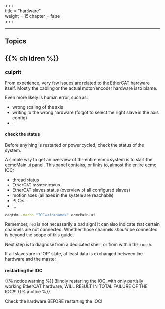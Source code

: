 +++  
title = "hardware"   
weight = 15
chapter = false  
+++  

***
## Topics
{{% children %}}
---

### culprit

From experience, very few issues are related to the EtherCAT hardware itself.
Mostly the cabling or the actual motor/encoder hardware is to blame.

Even more likely is human error, such as:
* wrong scaling of the axis
* writing to the wrong hardware (forgot to select the right slave in the axis config)
* ...

#### check the status
Before anything is restarted or power cycled, check the status of the system.

A simple way to get an overview of the entire ecmc system is to start the ecmcMain.ui panel. This panel contains, or links to, almost the entire ecmc IOC:
* thread status
* EtherCAT master status 
* EtherCAT slaves status (overview of all configured slaves)
* motion axes (all axes in the system are reachable)
* PLC:s
* ...

```bash
caqtdm -macro "IOC=<iocname>" ecmcMain.ui
```

Remember, `red` is not necessarily a bad sign!
It can also indicate that certain channels are not connected.
Whether those channels _should_ be connected is beyond the scope of this guide.

Next step is to diagnose from a dedicated shell, or from within the `iocsh`.

If all slaves are in 'OP' state, at least data is exchanged between the hardware and the master. 

#### restarting the IOC
{{% notice warning %}}
Blindly restarting the IOC, with only partially working EtherCAT hardware, WILL RESULT IN TOTAL FAILURE OF THE IOC!!!
{{% /notice %}}

Check the hardware BEFORE restarting the IOC!
